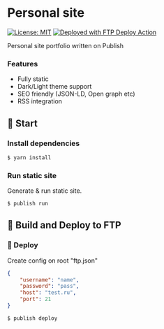 # Personal site

[![License: MIT](https://img.shields.io/badge/License-MIT-yellow.svg)](https://opensource.org/licenses/MIT)
[<img alt="Deployed with FTP Deploy Action" src="https://img.shields.io/badge/Deployed With-FTP DEPLOY ACTION-%3CCOLOR%3E?style=for-the-badge&color=0077b6">](https://github.com/SamKirkland/FTP-Deploy-Action)

Personal site portfolio written on Publish

### Features

* Fully static
* Dark/Light theme support
* SEO friendly (JSON-LD, Open graph etc)
* RSS integration

## 👶 Start

### Install dependencies

``` bash
$ yarn install
```

### Run static site

Generate & run static site.

```bash
$ publish run
```

## 🚀 Build and Deploy to FTP

### 🎉 Deploy

Create config on root "ftp.json"

```json
{
    "username": "name",
    "password": "pass",
    "host": "test.ru",
    "port": 21
}

```

```bash
$ publish deploy
```
